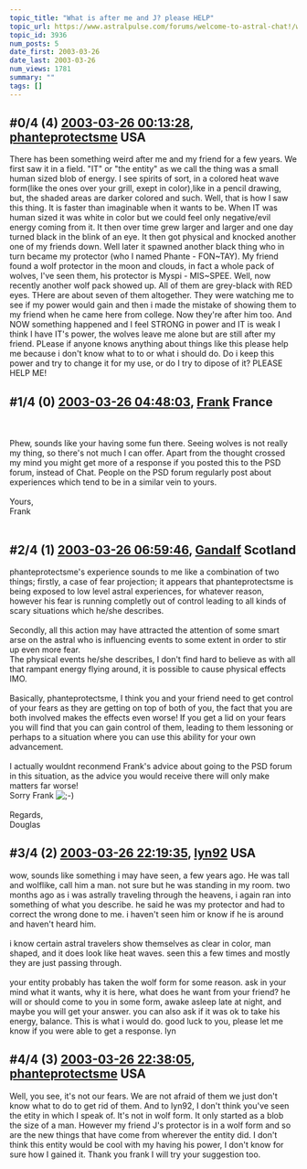 ```yaml
---
topic_title: "What is after me and J? please HELP"
topic_url: https://www.astralpulse.com/forums/welcome-to-astral-chat!/what-is-after-me-and-j-please-help
topic_id: 3936
num_posts: 5
date_first: 2003-03-26
date_last: 2003-03-26
num_views: 1781
summary: ""
tags: []
---
```


## \#0/4 (4) [2003-03-26 00:13:28](https://www.astralpulse.com/forums/index.php?msg=119652), [phanteprotectsme](https://www.astralpulse.com/forums/profile/?u=2049) USA ##
<section>
There has been something weird after me and my friend for a few years. We first saw it in a field. "IT" or "the entity" as we call the thing was a small human sized blob of energy. I see spirits of sort, in a colored heat wave form(like the ones over your grill, exept in color),like in a pencil drawing, but, the shaded areas are darker colored and such. Well, that is how I saw this thing. It is faster than imaginable when it wants to be. When IT was human sized it was white in color but we could feel only negative/evil energy coming from it. It then over time grew larger and larger and one day turned black in the blink of an eye. It then got physical and knocked another one of my friends down. Well later it spawned another black thing who in turn became my protector (who I named Phante - FON~TAY). My friend found a wolf protector in the moon and clouds, in fact a whole pack of wolves, I've seen them, his protector is Myspi - MIS~SPEE. Well, now recently another wolf pack showed up. All of them are grey-black with RED eyes. THere are about seven of them altogether. They were watching me to see if my power would gain and then i made the mistake of showing them to my friend when he came here from college. Now they're after him too. And NOW something happened and I feel STRONG in power and IT is weak I think I have IT's power, the wolves leave me alone but are still after my friend. PLease if anyone knows anything about things like this please help me because i don't know what to to or what i should do. Do i keep this power and try to change it for my use, or do I try to dipose of it? PLEASE HELP ME!
</section>

## \#1/4 (0) [2003-03-26 04:48:03](https://www.astralpulse.com/forums/index.php?msg=26132), [Frank](https://www.astralpulse.com/forums/profile/?u=359) France ##
<section>
<br>
<br>
Phew, sounds like your having some fun there. Seeing wolves is not really my thing, so there's not much I can offer. Apart from the thought crossed my mind you might get more of a response if you posted this to the PSD forum, instead of Chat. People on the PSD forum regularly post about experiences which tend to be in a similar vein to yours.
<br>
<br>
Yours,
<br>
Frank
<br>
<br>
</section>

## \#2/4 (1) [2003-03-26 06:59:46](https://www.astralpulse.com/forums/index.php?msg=26135), [Gandalf](https://www.astralpulse.com/forums/profile/?u=850) Scotland ##
<section>
phanteprotectsme's experience sounds to me like a combination of two things; firstly, a case of fear projection; it appears that phanteprotectsme is being exposed to low level astral experiences, for whatever reason, however his fear is running completly out of control leading to all kinds of scary situations which he/she describes.
<br>
<br>
Secondly, all this action may have attracted the attention of some smart arse on the astral who is influencing events to some extent in order to stir up even more fear.
<br>
The physical events he/she describes, I don't find hard to believe as with all that rampant energy flying around, it is possible to cause physical effects IMO.
<br>
<br>
Basically, phanteprotectsme, I think you and your friend need to get control of your fears as they are getting on top of both of you, the fact that you are both involved makes the effects even worse! If you get a lid on your fears you will find that you can gain control of them, leading to them lessoning or perhaps to a situation where you can use this ability for your own advancement.
<br>
<br>
I actually wouldnt reconmend Frank's advice about going to the PSD forum in this situation, as the advice you would receive there will only make matters far worse!
<br>
Sorry Frank
<img alt=";-)" class="smiley" src="https://www.astralpulse.com/forums/Smileys/fugue/wink.png" title="Wink"/>
<br>
<br>
Regards,
<br>
Douglas
</section>

## \#3/4 (2) [2003-03-26 22:19:35](https://www.astralpulse.com/forums/index.php?msg=26197), [lyn92](https://www.astralpulse.com/forums/profile/?u=2051) USA ##
<section>
wow, sounds like something i may have seen, a few years ago. He was tall and wolflike, call him a man. not sure but he was standing in my room. two months ago as i was astrally traveling through the heavens, i again ran into something of what you describe. he said he was my protector and had to correct the wrong done to me. i haven't seen him or know if he is around and haven't heard him.
<br>
<br>
i know certain astral travelers show themselves as clear in color, man shaped, and it does look like heat waves. seen this a few times and mostly they are just passing through.
<br>
<br>
your entity probably has taken the wolf form for some reason. ask in your mind what it wants, why it is here, what does he want from your friend? he will or should come to you in some form, awake asleep late at night, and maybe you will get your answer. you can also ask if it was ok to take his energy, balance. This is what i would do. good luck to you, please let me know if you were able to get a response. lyn
</section>

## \#4/4 (3) [2003-03-26 22:38:05](https://www.astralpulse.com/forums/index.php?msg=26198), [phanteprotectsme](https://www.astralpulse.com/forums/profile/?u=2049) USA ##
<section>
Well, you see, it's not our fears. We are not afraid of them we just don't know what to do to get rid of them. And to lyn92, I don't think you've seen the etity in which I speak of. It's not in wolf form. It only started as a blob the size of a man. However my friend J's protector is in a wolf form and so are the new things that have come from wherever the entity did. I don't think this entity would be cool with my having his power, I don't know for sure how I gained it. Thank you frank I will try your suggestion too.
</section>
